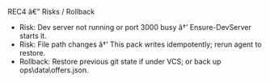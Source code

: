 REC4 â€” Risks / Rollback
- Risk: Dev server not running or port 3000 busy â†’ Ensure-DevServer starts it.
- Risk: File path changes â†’ This pack writes idempotently; rerun agent to restore.
- Rollback: Restore previous git state if under VCS; or back up ops\data\offers.json.